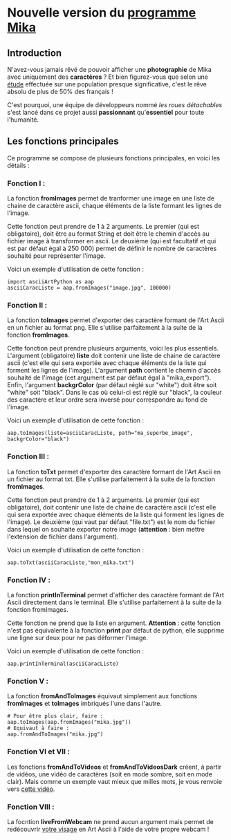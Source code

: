 # Nouvelle version du  [programme Mika](https://fr.wikipedia.org/wiki/Art_ASCII)
## Introduction
N'avez-vous jamais rêvé de pouvoir afficher une **photographie** de Mika avec uniquement des **caractères** ? Et bien figurez-vous que selon une [étude](https://fr.wikipedia.org/wiki/Mensonge) effectuée sur une population presque significative, c'est le rêve absolu de plus de 50% des français !

C'est pourquoi, une équipe de développeurs nommé _les roues détachables_ s'est lancé dans ce projet aussi **passionnant** qu'**essentiel** pour toute l'humanité.
## Les fonctions principales
Ce programme se compose de plusieurs fonctions principales, en voici les détails :
### Fonction I :
La fonction **fromImages** permet de tranformer une image en une liste de chaine de caractère ascii, chaque éléments de la liste formant les lignes de l'image.

Cette fonction peut prendre de 1 à 2 arguments. Le premier (qui est obligatoire), doit être au format String et doit être le chemin d'accès au fichier image à transformer en ascii. Le deuxième (qui est facultatif et qui est par défaut égal à 250 000) permet de définir le nombre de caractères souhaité pour représenter l'image.

Voici un exemple d'utilisation de cette fonction :
```
import asciiArtPython as aap
asciiCaracListe = aap.fromImages("image.jpg", 100000)
```
### Fonction II :
La fonction **toImages** permet d'exporter des caractère formant de l'Art Ascii en un fichier au format png. Elle s'utilise parfaitement à la suite de la fonction **fromImages**.

Cette fonction peut prendre plusieurs arguments, voici les plus essentiels. L'argument (obligatoire) **liste** doit contenir une liste de chaine de caractère ascii (c'est elle qui sera exportée avec chaque éléments de la liste qui forment les lignes de l'image). L'argument **path** contient le chemin d'accès souhaité de l'image (cet argument est par défaut égal à "mika_export"). Enfin, l'argument **backgrColor** (par défaut réglé sur "white") doit être soit "white" soit "black". Dans le cas où celui-ci est réglé sur "black", la couleur des caractère et leur ordre sera inversé pour correspondre au fond de l'image.

Voici un exemple d'utilisation de cette fonction :
```
aap.toImages(liste=asciiCaracListe, path="ma_superbe_image", backgrColor="black")
```
### Fonction III :
La fonction **toTxt** permet d'exporter des caractère formant de l'Art Ascii en un fichier au format txt. Elle s'utilise parfaitement à la suite de la fonction **fromImages**.

Cette fonction peut prendre de 1 à 2 arguments. Le premier (qui est obligatoire), doit contenir une liste de chaine de caractère ascii (c'est elle qui sera exportée avec chaque éléments de la liste qui forment les lignes de l'image). Le deuxième (qui vaut par défaut "file.txt") est le nom du fichier dans lequel on souhaite exporter notre image (**attention** : bien mettre l'extension de fichier dans l'argument).

Voici un exemple d'utilisation de cette fonction :
```
aap.toTxt(asciiCaracListe,"mon_mika.txt")
```
### Fonction IV :
La fonction **printInTerminal** permet d'afficher des caractère formant de l'Art Ascii directement dans le terminal. Elle s'utilise parfaitement à la suite de la fonction fromImages.

Cette fonction ne prend que la liste en argument. **Attention** : cette fonction n'est pas équivalente à la fonction **print** par défaut de python, elle supprime une ligne sur deux pour ne pas déformer l'image.

Voici un exemple d'utilisation de cette fonction :

```
aap.printInTerminal(asciiCaracListe)
```
### Fonction V :
La fonction **fromAndToImages** équivaut simplement aux fonctions **fromImages** et **toImages** imbriqués l'une dans l'autre.
```
# Pour être plus clair, faire :
aap.toImages(aap.fromImages("mika.jpg"))
# Equivaut à faire :
aap.fromAndToImages("mika.jpg")
```
### Fonction VI et VII :
Les fonctions **fromAndToVideos** et **fromAndToVideosDark** créent, à partir de vidéos, une vidéo de caractères (soit en mode sombre, soit en mode clair). Mais comme un exemple vaut mieux que milles mots, je vous renvoie vers [cette vidéo](https://www.instagram.com/guill_prieur/reel/DAd2l_PN7bv/).
### Fonction VIII :
La focntion **liveFromWebcam** ne prend aucun argument mais permet de redécouvrir [votre visage](https://fr.wikipedia.org/wiki/Miroir) en Art Ascii à l'aide de votre propre webcam !
